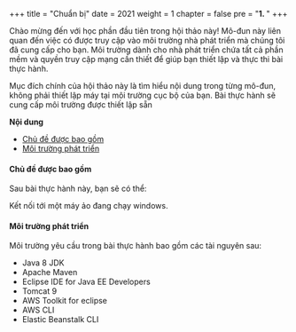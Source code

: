 +++
title = "Chuẩn bị"
date = 2021
weight = 1
chapter = false
pre = "<b>1. </b>"
+++

Chào mừng đến với học phần đầu tiên trong hội thảo này! Mô-đun này liên quan đến việc có được truy cập vào môi trường nhà phát triển mà chúng tôi đã cung cấp cho bạn. Môi trường dành cho nhà phát triển chứa tất cả phần mềm và quyền truy cập mạng cần thiết để giúp bạn thiết lập và thực thi bài thực hành.

Mục đích chính của hội thảo này là tìm hiểu nội dung trong từng mô-đun, không phải thiết lập máy tại môi trường cục bộ của bạn. Bài thực hành sẽ cung cấp môi trường được thiết lập sẵn

**Nội dung**
- [Chủ đề được bao gồm](#chủ-đề-được-bao-gồm)
- [Môi trường phát triển](#môi-trường-phát-triển)

#### Chủ đề được bao gồm
Sau bài thực hành này, bạn sẽ có thể:

Kết nối tới một máy ảo đang chạy windows.

#### Môi trường phát triển
Môi trường yêu cầu trong bài thực hành bao gồm các tài nguyên sau:

- Java 8 JDK
- Apache Maven
- Eclipse IDE for Java EE Developers
- Tomcat 9
- AWS Toolkit for eclipse
- AWS CLI
- Elastic Beanstalk CLI
